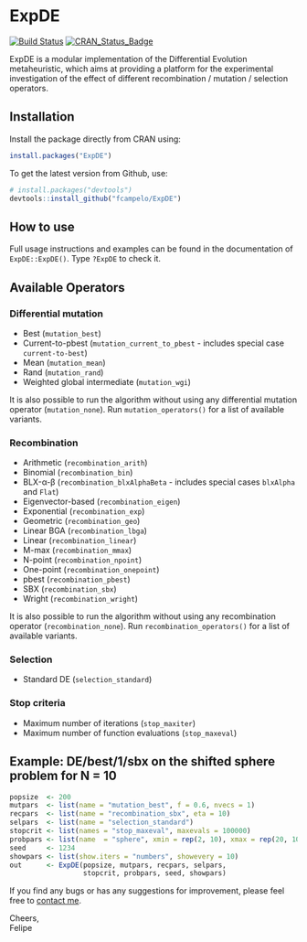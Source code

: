 # ExpDE
[![Build Status](https://travis-ci.org/fcampelo/ExpDE.png?branch=devel)](https://travis-ci.org/fcampelo/ExpDE) [![CRAN_Status_Badge](http://www.r-pkg.org/badges/version/ExpDE)](http://cran.r-project.org/package=ExpDE)

ExpDE is a modular implementation of the Differential Evolution metaheuristic, which aims at providing a platform for the experimental investigation of the effect of different recombination / mutation / selection operators.

## Installation

Install the package directly from CRAN using:
```R
install.packages("ExpDE")
```

To get the latest version from Github, use:

```R
# install.packages("devtools")
devtools::install_github("fcampelo/ExpDE")
```

## How to use

Full usage instructions and examples can be found in the documentation of `ExpDE::ExpDE()`. Type `?ExpDE` to check it.

## Available Operators

### Differential mutation
- Best (`mutation_best`)
- Current-to-pbest (`mutation_current_to_pbest` - includes special case `current-to-best`)
- Mean (`mutation_mean`)
- Rand (`mutation_rand`)
- Weighted global intermediate (`mutation_wgi`)

It is also possible to run the algorithm without using any differential mutation operator (`mutation_none`). Run `mutation_operators()` for a list of available 
variants.

### Recombination
- Arithmetic (`recombination_arith`)
- Binomial (`recombination_bin`)
- BLX-&alpha;-&beta; (`recombination_blxAlphaBeta` - includes special cases `blxAlpha` and `Flat`)
- Eigenvector-based (`recombination_eigen`)
- Exponential (`recombination_exp`)
- Geometric (`recombination_geo`)
- Linear BGA (`recombination_lbga`)
- Linear (`recombination_linear`)
- M-max (`recombination_mmax`)
- N-point (`recombination_npoint`)
- One-point (`recombination_onepoint`)
- pbest (`recombination_pbest`)
- SBX (`recombination_sbx`)
- Wright (`recombination_wright`)   

It is also possible to run the algorithm without using any recombination operator (`recombination_none`). Run `recombination_operators()` for a list of available 
variants.

### Selection
- Standard DE (`selection_standard`)


### Stop criteria
- Maximum number of iterations (`stop_maxiter`)
- Maximum number of function evaluations (`stop_maxeval`)

## Example: DE/best/1/sbx on the shifted sphere problem for N = 10
```R
popsize  <- 200
mutpars  <- list(name = "mutation_best", f = 0.6, nvecs = 1)
recpars  <- list(name = "recombination_sbx", eta = 10)
selpars  <- list(name = "selection_standard")
stopcrit <- list(names = "stop_maxeval", maxevals = 100000)
probpars <- list(name  = "sphere", xmin = rep(2, 10), xmax = rep(20, 10))
seed     <- 1234
showpars <- list(show.iters = "numbers", showevery = 10)
out      <- ExpDE(popsize, mutpars, recpars, selpars, 
                  stopcrit, probpars, seed, showpars)
```

If you find any bugs or has any suggestions for improvement, please feel free to [contact me](fcampelo@ufmg.br).

Cheers,  
Felipe
